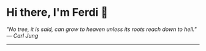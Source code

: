 <h1>Hi there, I'm Ferdi 👋</h1>

<p><em>
  "No tree, it is said, can grow to heaven unless its roots reach down to hell." — Carl Jung
</em></p>

---
